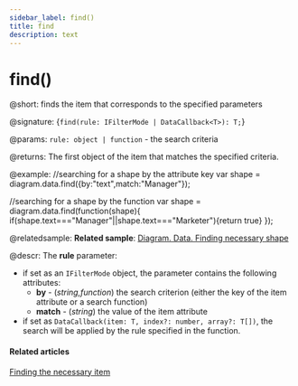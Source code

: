 ```yaml
---
sidebar_label: find()
title: find
description: text
---
```


# find()

@short: finds the item that corresponds to the specified parameters

@signature: {`find(rule: IFilterMode | DataCallback<T>): T;`}

@params:
`rule: object | function` - the search criteria

@returns:
The first object of the item that matches the specified criteria.

@example:
//searching for a shape by the attribute key
var shape = diagram.data.find({by:"text",match:"Manager"});

//searching for a shape by the function
var shape = diagram.data.find(function(shape){
	if(shape.text==="Manager"||shape.text==="Marketer"){return true}
});

@relatedsample:
**Related sample**: [Diagram. Data. Finding necessary shape](https://snippet.dhtmlx.com/sete9z73)

@descr:
The **rule** parameter:

- if set as an `IFilterMode` object, the parameter contains the following attributes:
	- **by** - (*string,function*) the search criterion (either the key of the item attribute or a search function)
	- **match** - (*string*) the value of the item attribute
- if set as `DataCallback(item: T, index?: number, array?: T[])`, the search will be applied by the rule specified in the function.


#### Related articles

[Finding the necessary item](../../../guides/manipulating_items/#finding-the-necessary-item)
